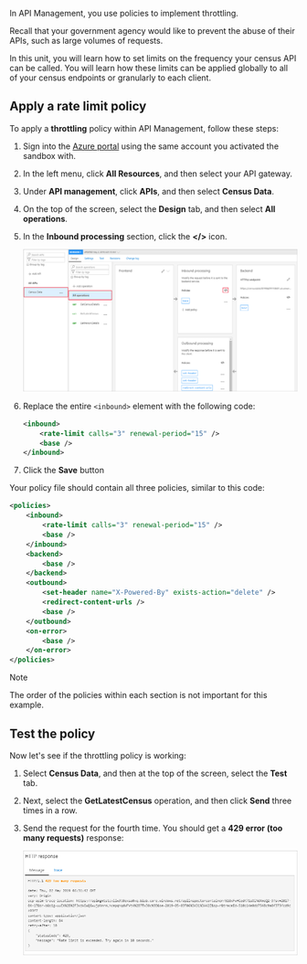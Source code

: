 In API Management, you use policies to implement throttling.

Recall that your government agency would like to prevent the abuse of their APIs, such as large volumes of requests.

In this unit, you will learn how to set limits on the frequency your census API can be called. You will learn how these limits can be applied globally to all of your census endpoints or granularly to each client.

## Apply a rate limit policy

To apply a **throttling** policy within API Management, follow these steps:

1. Sign into the [Azure portal](https://portal.azure.com/learn.docs.microsoft.com?azure-portal=true) using the same account you activated the sandbox with.
1. In the left menu, click **All Resources**, and then select your API gateway.
1. Under **API management**, click **APIs**, and then select **Census Data**.
1. On the top of the screen, select the **Design** tab, and then select **All operations**.
1. In the **Inbound processing** section, click the **</>** icon.

    ![Overview of API management](../media/7-apply-throttling-policy.png)

1. Replace the entire `<inbound>` element with the following code:

    ```XML
    <inbound>
        <rate-limit calls="3" renewal-period="15" />
        <base />
    </inbound>
    ```

1. Click the **Save** button

Your policy file should contain all three policies, similar to this code:

```XML
<policies>
    <inbound>
        <rate-limit calls="3" renewal-period="15" />
        <base />
    </inbound>
    <backend>
        <base />
    </backend>
    <outbound>
        <set-header name="X-Powered-By" exists-action="delete" />
        <redirect-content-urls />
        <base />
    </outbound>
    <on-error>
        <base />
    </on-error>
</policies>
```

> [!NOTE]
> The order of the policies within each section is not important for this example.

## Test the policy 

Now let's see if the throttling policy is working:

1. Select **Census Data**, and then at the top of the screen, select the **Test** tab.
1. Next, select the **GetLatestCensus** operation, and then click **Send** three times in a row.
1. Send the request for the fourth time. You should get a **429 error (too many requests)** response:

    ![Mask URL Policy](../media/7-too-many-requests.png)
